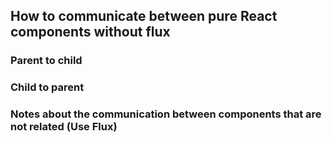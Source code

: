 ## How to communicate between pure React components without flux

### Parent to child


### Child to parent 


### Notes about the communication between components that are not related (Use Flux)